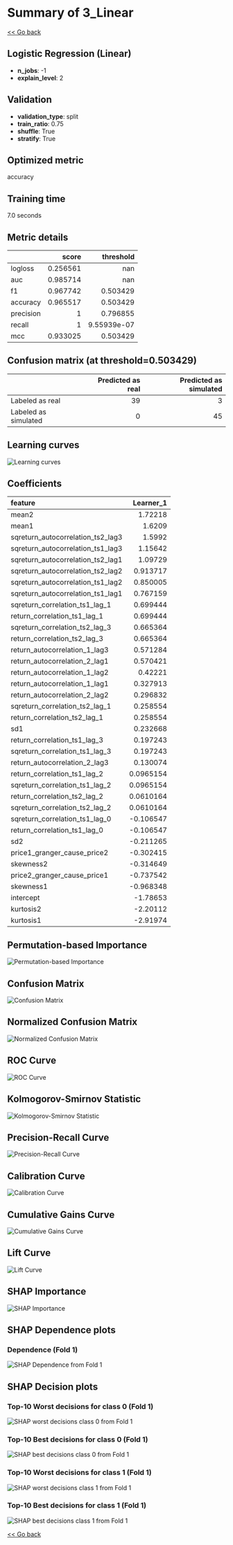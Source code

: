 # Summary of 3_Linear

[<< Go back](../README.md)


## Logistic Regression (Linear)
- **n_jobs**: -1
- **explain_level**: 2

## Validation
 - **validation_type**: split
 - **train_ratio**: 0.75
 - **shuffle**: True
 - **stratify**: True

## Optimized metric
accuracy

## Training time

7.0 seconds

## Metric details
|           |    score |     threshold |
|:----------|---------:|--------------:|
| logloss   | 0.256561 | nan           |
| auc       | 0.985714 | nan           |
| f1        | 0.967742 |   0.503429    |
| accuracy  | 0.965517 |   0.503429    |
| precision | 1        |   0.796855    |
| recall    | 1        |   9.55939e-07 |
| mcc       | 0.933025 |   0.503429    |


## Confusion matrix (at threshold=0.503429)
|                      |   Predicted as real |   Predicted as simulated |
|:---------------------|--------------------:|-------------------------:|
| Labeled as real      |                  39 |                        3 |
| Labeled as simulated |                   0 |                       45 |

## Learning curves
![Learning curves](learning_curves.png)

## Coefficients
| feature                           |   Learner_1 |
|:----------------------------------|------------:|
| mean2                             |   1.72218   |
| mean1                             |   1.6209    |
| sqreturn_autocorrelation_ts2_lag3 |   1.5992    |
| sqreturn_autocorrelation_ts1_lag3 |   1.15642   |
| sqreturn_autocorrelation_ts2_lag1 |   1.09729   |
| sqreturn_autocorrelation_ts2_lag2 |   0.913717  |
| sqreturn_autocorrelation_ts1_lag2 |   0.850005  |
| sqreturn_autocorrelation_ts1_lag1 |   0.767159  |
| sqreturn_correlation_ts1_lag_1    |   0.699444  |
| return_correlation_ts1_lag_1      |   0.699444  |
| sqreturn_correlation_ts2_lag_3    |   0.665364  |
| return_correlation_ts2_lag_3      |   0.665364  |
| return_autocorrelation_1_lag3     |   0.571284  |
| return_autocorrelation_2_lag1     |   0.570421  |
| return_autocorrelation_1_lag2     |   0.42221   |
| return_autocorrelation_1_lag1     |   0.327913  |
| return_autocorrelation_2_lag2     |   0.296832  |
| sqreturn_correlation_ts2_lag_1    |   0.258554  |
| return_correlation_ts2_lag_1      |   0.258554  |
| sd1                               |   0.232668  |
| return_correlation_ts1_lag_3      |   0.197243  |
| sqreturn_correlation_ts1_lag_3    |   0.197243  |
| return_autocorrelation_2_lag3     |   0.130074  |
| return_correlation_ts1_lag_2      |   0.0965154 |
| sqreturn_correlation_ts1_lag_2    |   0.0965154 |
| return_correlation_ts2_lag_2      |   0.0610164 |
| sqreturn_correlation_ts2_lag_2    |   0.0610164 |
| sqreturn_correlation_ts1_lag_0    |  -0.106547  |
| return_correlation_ts1_lag_0      |  -0.106547  |
| sd2                               |  -0.211265  |
| price1_granger_cause_price2       |  -0.302415  |
| skewness2                         |  -0.314649  |
| price2_granger_cause_price1       |  -0.737542  |
| skewness1                         |  -0.968348  |
| intercept                         |  -1.78653   |
| kurtosis2                         |  -2.20112   |
| kurtosis1                         |  -2.91974   |


## Permutation-based Importance
![Permutation-based Importance](permutation_importance.png)
## Confusion Matrix

![Confusion Matrix](confusion_matrix.png)


## Normalized Confusion Matrix

![Normalized Confusion Matrix](confusion_matrix_normalized.png)


## ROC Curve

![ROC Curve](roc_curve.png)


## Kolmogorov-Smirnov Statistic

![Kolmogorov-Smirnov Statistic](ks_statistic.png)


## Precision-Recall Curve

![Precision-Recall Curve](precision_recall_curve.png)


## Calibration Curve

![Calibration Curve](calibration_curve_curve.png)


## Cumulative Gains Curve

![Cumulative Gains Curve](cumulative_gains_curve.png)


## Lift Curve

![Lift Curve](lift_curve.png)



## SHAP Importance
![SHAP Importance](shap_importance.png)

## SHAP Dependence plots

### Dependence (Fold 1)
![SHAP Dependence from Fold 1](learner_fold_0_shap_dependence.png)

## SHAP Decision plots

### Top-10 Worst decisions for class 0 (Fold 1)
![SHAP worst decisions class 0 from Fold 1](learner_fold_0_shap_class_0_worst_decisions.png)
### Top-10 Best decisions for class 0 (Fold 1)
![SHAP best decisions class 0 from Fold 1](learner_fold_0_shap_class_0_best_decisions.png)
### Top-10 Worst decisions for class 1 (Fold 1)
![SHAP worst decisions class 1 from Fold 1](learner_fold_0_shap_class_1_worst_decisions.png)
### Top-10 Best decisions for class 1 (Fold 1)
![SHAP best decisions class 1 from Fold 1](learner_fold_0_shap_class_1_best_decisions.png)

[<< Go back](../README.md)
